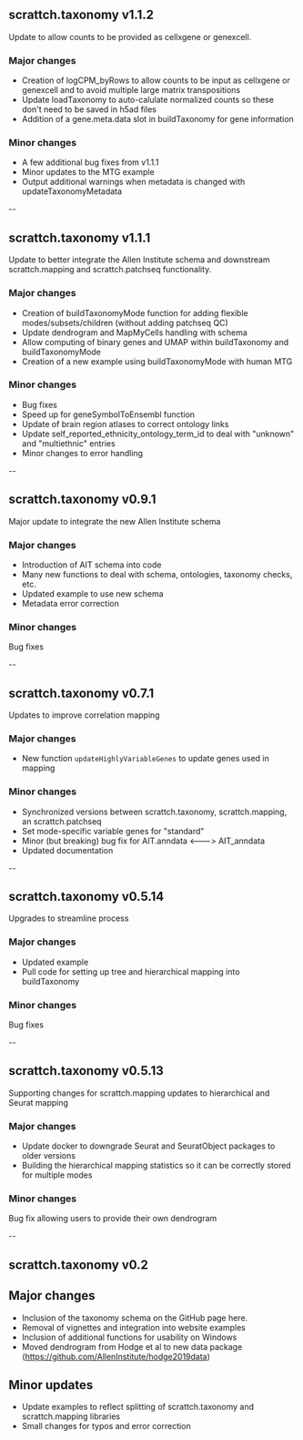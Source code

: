 ## scrattch.taxonomy v1.1.2

Update to allow counts to be provided as cellxgene or genexcell.

### Major changes
* Creation of logCPM_byRows to allow counts to be input as cellxgene or genexcell and to avoid multiple large matrix transpositions
* Update loadTaxonomy to auto-calulate normalized counts so these don't need to be saved in h5ad files
* Addition of a gene.meta.data slot in buildTaxonomy for gene information

### Minor changes
* A few additional bug fixes from v1.1.1
* Minor updates to the MTG example 
* Output additional warnings when metadata is changed with updateTaxonomyMetadata


--

## scrattch.taxonomy v1.1.1

Update to better integrate the Allen Institute schema and downstream scrattch.mapping and scrattch.patchseq functionality.

### Major changes
* Creation of buildTaxonomyMode function for adding flexible modes/subsets/children (without adding patchseq QC)
* Update dendrogram and MapMyCells handling with schema
* Allow computing of binary genes and UMAP within buildTaxonomy and buildTaxonomyMode
* Creation of a new example using buildTaxonomyMode with human MTG

### Minor changes
* Bug fixes
* Speed up for geneSymbolToEnsembl function
* Update of brain region atlases to correct ontology links
* Update self_reported_ethnicity_ontology_term_id to deal with "unknown" and "multiethnic" entries
* Minor changes to error handling 

--

## scrattch.taxonomy v0.9.1

Major update to integrate the new Allen Institute schema

### Major changes
* Introduction of AIT schema into code
* Many new functions to deal with schema, ontologies, taxonomy checks, etc.
* Updated example to use new schema
* Metadata error correction


### Minor changes
Bug fixes

--

## scrattch.taxonomy v0.7.1

Updates to improve correlation mapping

### Major changes
* New function `updateHighlyVariableGenes` to update genes used in mapping

### Minor changes
* Synchronized versions between scrattch.taxonomy, scrattch.mapping, an scrattch.patchseq
* Set mode-specific variable genes for "standard"
* Minor (but breaking) bug fix for AIT.anndata <---> AIT_anndata
* Updated documentation

--

## scrattch.taxonomy v0.5.14

Upgrades to streamline process

### Major changes
* Updated example
* Pull code for setting up tree and hierarchical mapping into buildTaxonomy

### Minor changes
Bug fixes

--

## scrattch.taxonomy v0.5.13

Supporting changes for scrattch.mapping updates to hierarchical and Seurat mapping

### Major changes
* Update docker to downgrade Seurat and SeuratObject packages to older versions
* Building the hierarchical mapping statistics so it can be correctly stored for multiple modes  

### Minor changes
Bug fix allowing users to provide their own dendrogram

--

## scrattch.taxonomy v0.2

## Major changes

* Inclusion of the taxonomy schema on the GitHub page here.
* Removal of vignettes and integration into website examples
* Inclusion of additional functions for usability on Windows
* Moved dendrogram from Hodge et al to new data package (https://github.com/AllenInstitute/hodge2019data)

## Minor updates

* Update examples to reflect splitting of scrattch.taxonomy and scrattch.mapping libraries
* Small changes for typos and error correction
